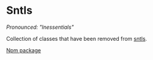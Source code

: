 Sntls
=====

*Pronounced: "Inessentials"*

Collection of classes that have been removed from [sntls](https://github.com/danstocker/sntls).

[Npm package](https://www.npmjs.com/package/nsntls)
